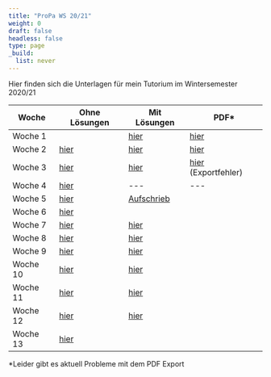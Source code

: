 ```yaml
---
title: "ProPa WS 20/21"
weight: 0
draft: false
headless: false
type: page
_build:
  list: never
---
```

Hier finden sich die Unterlagen für mein Tutorium im Wintersemester 2020/21

| Woche					| Ohne Lösungen					| Mit Lösungen					| PDF*						|
|-----------------------|-------------------------------|-------------------------------|---------------------------|
| Woche 1				| 								| [hier](Tutorium_1.html)			| [hier](Tutorium_1.pdf)	|
| Woche 2				| [hier](Tutorium_2_pre.html)		| [hier](Tutorium_2.html)			| [hier](Tutorium_2.pdf)	|
| Woche 3				| [hier](Tutorium_3_pre.html)		| [hier](Tutorium_3.html)			| [hier](Tutorium_3.pdf) (Exportfehler)	|
| Woche 4				| [hier](Tutorium_4_pre.html)		| ---							| ---						|
| Woche 5				| [hier](Tutorium_5_pre.html)		| [Aufschrieb](Tutorium_5.pdf)	|							|
| Woche 6				| [hier](Tutorium_6_pre.html)		|								|							|
| Woche 7				| [hier](Tutorium_7_pre.html)		|	[hier](Tutorium_7.html)     |							|
| Woche 8       | [hier](Tutorium_8_pre.html)   | [hier](Tutorium_8.html)              |             |
| Woche 9       | [hier](Tutorium_9_pre.html)   | [hier](Tutorium_9.html)              |             |
| Woche 10       | [hier](Tutorium_10_pre.html)   | [hier](Tutorium_10.html)              |             |
| Woche 11       | [hier](Tutorium_11_pre.html)   | [hier](Tutorium_11.html)              |             |
| Woche 12       | [hier](Tutorium_12_pre.html)   | [hier](Tutorium_12.html)              |             |
| Woche 13       | [hier](Tutorium_13_pre.html)   |          |             |

*Leider gibt es aktuell Probleme mit dem PDF Export